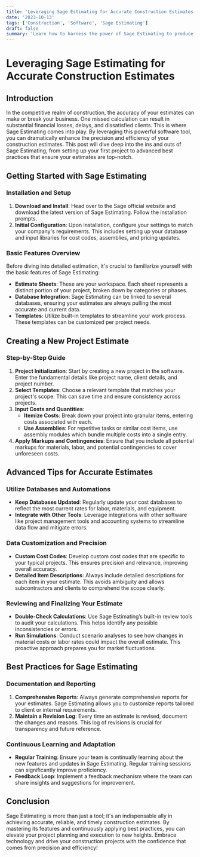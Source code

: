 ```yaml
---
title: 'Leveraging Sage Estimating for Accurate Construction Estimates'
date: '2023-10-13'
tags: ['Construction', 'Software', 'Sage Estimating']
draft: false
summary: 'Learn how to harness the power of Sage Estimating to produce precise, efficient, and reliable construction estimates that can elevate your project planning and execution.'
---
```


# Leveraging Sage Estimating for Accurate Construction Estimates

## Introduction

In the competitive realm of construction, the accuracy of your estimates can make or break your business. One missed calculation can result in substantial financial losses, delays, and dissatisfied clients. This is where Sage Estimating comes into play. By leveraging this powerful software tool, you can dramatically enhance the precision and efficiency of your construction estimates. This post will dive deep into the ins and outs of Sage Estimating, from setting up your first project to advanced best practices that ensure your estimates are top-notch.

## Getting Started with Sage Estimating

### Installation and Setup

1. **Download and Install**: Head over to the Sage official website and download the latest version of Sage Estimating. Follow the installation prompts.
2. **Initial Configuration**: Upon installation, configure your settings to match your company's requirements. This includes setting up your database and input libraries for cost codes, assemblies, and pricing updates.

### Basic Features Overview

Before diving into detailed estimation, it's crucial to familiarize yourself with the basic features of Sage Estimating:

- **Estimate Sheets**: These are your workspace. Each sheet represents a distinct portion of your project, broken down by categories or phases.
- **Database Integration**: Sage Estimating can be linked to several databases, ensuring your estimates are always pulling the most accurate and current data.
- **Templates**: Utilize built-in templates to streamline your work process. These templates can be customized per project needs.

## Creating a New Project Estimate

### Step-by-Step Guide

1. **Project Initialization**: Start by creating a new project in the software. Enter the fundamental details like project name, client details, and project number.
2. **Select Templates**: Choose a relevant template that matches your project's scope. This can save time and ensure consistency across projects.
3. **Input Costs and Quantities**:
    - **Itemize Costs**: Break down your project into granular items, entering costs associated with each.
    - **Use Assemblies**: For repetitive tasks or similar cost items, use assembly modules which bundle multiple costs into a single entry.
4. **Apply Markups and Contingencies**: Ensure that you include all potential markups for materials, labor, and potential contingencies to cover unforeseen costs.

## Advanced Tips for Accurate Estimates

### Utilize Databases and Automations

- **Keep Databases Updated**: Regularly update your cost databases to reflect the most current rates for labor, materials, and equipment.
- **Integrate with Other Tools**: Leverage integrations with other software like project management tools and accounting systems to streamline data flow and mitigate errors.

### Data Customization and Precision

- **Custom Cost Codes**: Develop custom cost codes that are specific to your typical projects. This ensures precision and relevance, improving overall accuracy.
- **Detailed Item Descriptions**: Always include detailed descriptions for each item in your estimate. This avoids ambiguity and allows subcontractors and clients to comprehend the scope clearly.

### Reviewing and Finalizing Your Estimate

- **Double-Check Calculations**: Use Sage Estimating’s built-in review tools to audit your calculations. This helps identify any possible inconsistencies or errors.
- **Run Simulations**: Conduct scenario analyses to see how changes in material costs or labor rates could impact the overall estimate. This proactive approach prepares you for market fluctuations.

## Best Practices for Sage Estimating

### Documentation and Reporting

1. **Comprehensive Reports**: Always generate comprehensive reports for your estimates. Sage Estimating allows you to customize reports tailored to client or internal requirements.
2. **Maintain a Revision Log**: Every time an estimate is revised, document the changes and reasons. This log of revisions is crucial for transparency and future reference.

### Continuous Learning and Adaptation

- **Regular Training**: Ensure your team is continually learning about the new features and updates in Sage Estimating. Regular training sessions can significantly improve proficiency.
- **Feedback Loop**: Implement a feedback mechanism where the team can share insights and suggestions for improvement.

## Conclusion

Sage Estimating is more than just a tool; it's an indispensable ally in achieving accurate, reliable, and timely construction estimates. By mastering its features and continuously applying best practices, you can elevate your project planning and execution to new heights. Embrace technology and drive your construction projects with the confidence that comes from precision and efficiency!